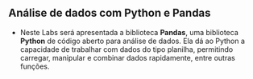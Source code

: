 ## Análise de dados com Python e Pandas

- Neste Labs será apresentada a biblioteca __Pandas__, uma biblioteca __Python__ de código aberto para análise de dados. Ela dá ao Python a capacidade de trabalhar com dados do tipo planilha, permitindo carregar, manipular e combinar dados rapidamente, entre outras funções.